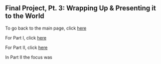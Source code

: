 ## Final Project, Pt. 3: Wrapping Up & Presenting it to the World

To go back to the main page, click [here](https://yshok9192.github.io/portfoli-ori/)

For Part I, click [here](https://yshok9192.github.io/portfoli-ori/Final_Project.html)

For Part II, click [here](https://yshok9192.github.io/portfoli-ori/Final_Project_2.html)

In Part II the focus was 
